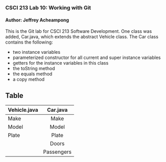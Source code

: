 ### CSCI 213 Lab 10: Working with Git

#### __**Author**: Jeffrey Acheampong__

This is the Git lab for CSCI 213 Software Development. One class was added, Car.java,
which extends the abstract Vehicle class. The Car class contains the following:

* two instance variables
* parameterized constructor for all current and super instance variables
* getters for the instance variables in this class
* the toString method
* the equals method
* a copy method

## Table

| Vehicle.java  | Car.java |
| ------------- |:-------------:|
| Make          | Make          |
| Model         | Model         |
| Plate         | Plate         |
|               | Doors         |
|               | Passengers    |
